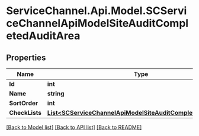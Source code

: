 # ServiceChannel.Api.Model.SCServiceChannelApiModelSiteAuditCompletedAuditArea

## Properties

Name | Type | Description | Notes
------------ | ------------- | ------------- | -------------
**Id** | **int** |  | [optional] 
**Name** | **string** |  | [optional] 
**SortOrder** | **int** |  | [optional] 
**CheckLists** | [**List&lt;SCServiceChannelApiModelSiteAuditCompletedCheckList&gt;**](SCServiceChannelApiModelSiteAuditCompletedCheckList.md) |  | [optional] 

[[Back to Model list]](../README.md#documentation-for-models) [[Back to API list]](../README.md#documentation-for-api-endpoints) [[Back to README]](../README.md)


